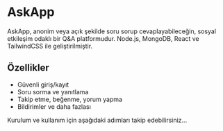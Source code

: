# AskApp

AskApp, anonim veya açık şekilde soru sorup cevaplayabileceğin, sosyal etkileşim odaklı bir Q&A platformudur. Node.js, MongoDB, React ve TailwindCSS ile geliştirilmiştir.

## Özellikler
- Güvenli giriş/kayıt
- Soru sorma ve yanıtlama
- Takip etme, beğenme, yorum yapma
- Bildirimler ve daha fazlası

Kurulum ve kullanım için aşağıdaki adımları takip edebilirsiniz...
